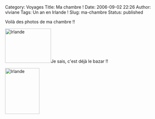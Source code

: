 Category: Voyages
Title: Ma chambre !
Date: 2006-09-02 22:26
Author: viviane
Tags: Un an en Irlande !
Slug: ma-chambre
Status: published

Voilà des photos de ma chambre !!

<img class="alignleft size-full wp-image-479" title="Irlande" src="http://www.viviane-voyages.com/wp-content/uploads/2006/09/11.JPG" alt="Irlande" width="150" height="112" />Je sais, c'est déjà le bazar !!

<img class="aligncenter size-full wp-image-480" title="Irlande" src="http://www.viviane-voyages.com/wp-content/uploads/2006/09/21.JPG" alt="Irlande" width="112" height="150" />